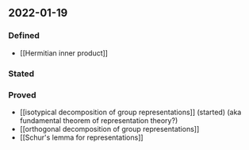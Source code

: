 ## 2022-01-19
### Defined
- [[Hermitian inner product]]
### Stated
### Proved
- [[isotypical decomposition of group representations]] (started) (aka fundamental theorem of representation theory?)
- [[orthogonal decomposition of group representations]]
- [[Schur's lemma for representations]]